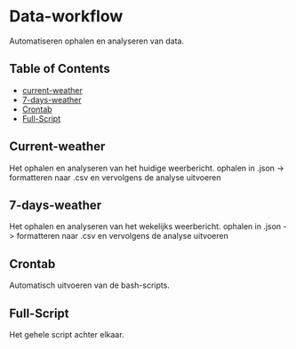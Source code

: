 # Data-workflow

Automatiseren ophalen en analyseren van data.

## Table of Contents

- [current-weather](#Current-weather)
- [7-days-weather](#7-days-weather)
- [Crontab](#Crontab)
- [Full-Script](#Full-Script)
## Current-weather

Het ophalen en analyseren van het huidige weerbericht.
ophalen in .json -> formatteren naar .csv en vervolgens de analyse uitvoeren

## 7-days-weather

Het ophalen en analyseren van het wekelijks weerbericht.
ophalen in .json -> formatteren naar .csv en vervolgens de analyse uitvoeren

## Crontab

Automatisch uitvoeren van de bash-scripts.

## Full-Script

Het gehele script achter elkaar.
